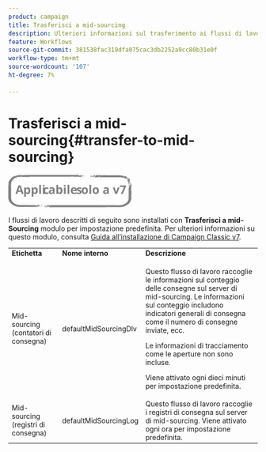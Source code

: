 ```yaml
---
product: campaign
title: Trasferisci a mid-sourcing
description: Ulteriori informazioni sul trasferimento ai flussi di lavoro di mid-sourcing
feature: Workflows
source-git-commit: 381538fac319dfa075cac3db2252a9cc80b31e0f
workflow-type: tm+mt
source-wordcount: '107'
ht-degree: 7%

---
```



# Trasferisci a mid-sourcing{#transfer-to-mid-sourcing}

![](../../assets/v7-only.svg)

I flussi di lavoro descritti di seguito sono installati con **Trasferisci a mid-Sourcing** modulo per impostazione predefinita. Per ulteriori informazioni su questo modulo, consulta [Guida all’installazione di Campaign Classic v7](../../installation/using/mid-sourcing-deployment.md).

<table> 
 <tbody> 
  <tr> 
   <td> <strong>Etichetta</strong><br /> </td> 
   <td> <strong>Nome interno</strong><br /> </td> 
   <td> <strong>Descrizione</strong><br /> </td> 
  </tr> 
  <tr> 
   <td> <span class="uicontrol">Mid-sourcing (contatori di consegna)</span> <br /> </td> 
   <td> <span class="uicontrol">defaultMidSourcingDlv</span> <br /> </td> 
   <td> <p>Questo flusso di lavoro raccoglie le informazioni sul conteggio delle consegne sul server di mid-sourcing. Le informazioni sul conteggio includono indicatori generali di consegna come il numero di consegne inviate, ecc.</p> <p>Le informazioni di tracciamento come le aperture non sono incluse.</p> <p>Viene attivato ogni dieci minuti per impostazione predefinita.</p> </td> 
  </tr> 
  <tr> 
   <td> <span class="uicontrol">Mid-sourcing (registri di consegna)</span> <br /> </td> 
   <td> <span class="uicontrol">defaultMidSourcingLog</span> <br /> </td> 
   <td> Questo flusso di lavoro raccoglie i registri di consegna sul server di mid-sourcing. Viene attivato ogni ora per impostazione predefinita.<br /> </td> 
  </tr> 
 </tbody> 
</table>


